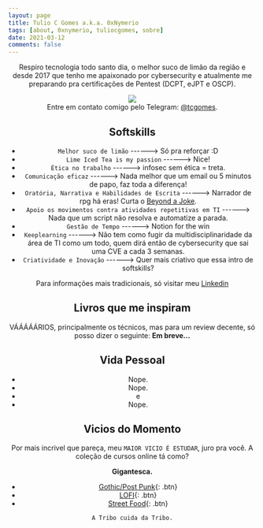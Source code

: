 ```yaml
---
layout: page
title: Tulio C Gomes a.k.a. 0xNymerio
tags: [about, 0xnymerio, tuliocgomes, sobre]
date: 2021-03-12
comments: false
---
```


<center>Respiro tecnologia todo santo dia, o melhor suco de limão da região e desde 2017 que tenho me apaixonado por cybersecurity e atualmente me preparando pra certificações de Pentest (DCPT, eJPT e OSCP).

<figure>
	<a href="https://0xnymerio.github.io/about/001-profile_bits.png"><img src="https://0xnymerio.github.io/about/001-profile_bits.png"></a>
	<figcaption>Entre em contato comigo pelo Telegram: <a href="https://t.me/tcgomes" title="Eu mesmo, nice!">@tcgomes</a>.</figcaption>
</figure>

## Softskills
* `Melhor suco de limão`  ------> Só pra reforçar :D
* `Lime Iced Tea is my passion` ------> Nice!
* `Ética no trabalho` ------> infosec sem ética = treta.
* `Comunicação eficaz` ------> Nada melhor que um email ou 5 minutos de papo, faz toda a diferença!
* `Oratória, Narrativa e Habilidades de Escrita` ------> Narrador de rpg há eras! Curta o [Beyond a Joke](https://www.youtube.com/playlist?list=PLVeCTVPQ8q7_WFMF6vM_sS6fUrj8HmrHW).
* `Apoio os movimentos contra atividades repetitivas em TI` ------> Nada que um script não resolva e automatize a parada.
* `Gestão de Tempo` ------> Notion for the win
*  `Keeplearning` ------> Não tem como fugir da multidisciplinaridade da área de TI como um todo, quem dirá então de cybersecurity que sai uma CVE a cada 3 semanas.
* `Criatividade e Inovação` ------> Quer mais criativo que essa intro de softskills?

<center> Para informações mais tradicionais, só visitar meu <a href="https://www.linkedin.com/in/tuliocgomes/">Linkedin</a>
</center>


## Livros que me inspiram
VÁÁÁÁÁRIOS, principalmente os técnicos, mas para um review decente, só posso dizer o seguinte: <b>Em breve...</b>

## Vida Pessoal
* Nope.
* Nope.
* e
* Nope.

## Vicios do Momento

Por mais incrivel que pareça, meu `MAIOR VICIO É ESTUDAR`, juro pra você. A coleção de cursos online tá como? <br><center><b>Gigantesca.</b></center>

* [Gothic/Post Punk](https://www.youtube.com/watch?v=OKRJfIPiJGY&list=PLEXox2R2RxZLHmf9EToq6KC_linn0UvVZ){: .btn}
* [LOFI](https://www.youtube.com/watch?v=hHW1oY26kxQ){: .btn}
* [Street Food](https://www.youtube.com/watch?v=65rxBoi74C8&list=PLX-TA2Xezeas0dLukRe1I-Flul1JE96oa){: .btn}

 `A Tribo cuida da Tribo.`
